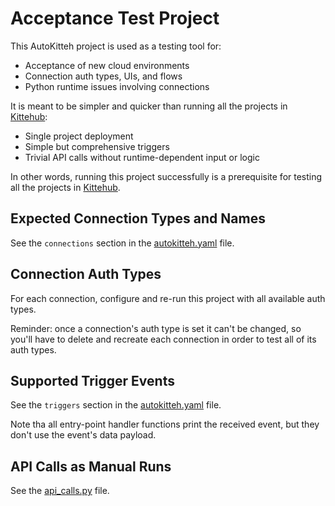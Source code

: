 # Acceptance Test Project

This AutoKitteh project is used as a testing tool for:

- Acceptance of new cloud environments
- Connection auth types, UIs, and flows
- Python runtime issues involving connections

It is meant to be simpler and quicker than running all the projects in
[Kittehub](https://github.com/autokitteh/kittehub/):

- Single project deployment
- Simple but comprehensive triggers
- Trivial API calls without runtime-dependent input or logic

In other words, running this project successfully is a prerequisite for testing
all the projects in [Kittehub](https://github.com/autokitteh/kittehub/).

## Expected Connection Types and Names

See the `connections` section in the [autokitteh.yaml](./autokitteh.yaml)
file.

## Connection Auth Types

For each connection, configure and re-run this project with all available auth
types.

Reminder: once a connection's auth type is set it can't be changed, so you'll
have to delete and recreate each connection in order to test all of its auth
types.

## Supported Trigger Events

See the `triggers` section in the [autokitteh.yaml](./autokitteh.yaml) file.

Note tha all entry-point handler functions print the received event, but they
don't use the event's data payload.

## API Calls as Manual Runs

See the [api_calls.py](./api_calls.py) file.
